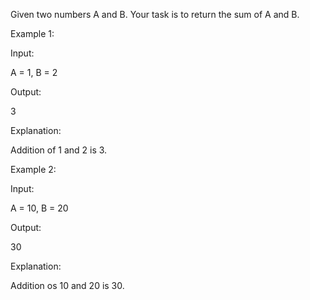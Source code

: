Given two numbers A and B. Your task is to return the sum of A and B.

Example 1:

Input:

A = 1, B = 2

Output:

3

Explanation:

Addition of 1 and 2 is 3.
 

Example 2:

Input:

A = 10, B = 20

Output:

30

Explanation:

Addition os 10 and 20 is 30.
